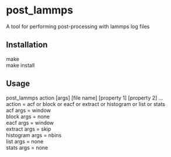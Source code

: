 post_lammps
===========

A tool for performing post-processing with lammps log files


Installation
------------

make<br>
make install<br>


Usage
-----

post_lammps action [args] [file name] [property 1] [property 2] ...<br>
  action = acf or block or eacf or extract or histogram or list or stats<br>
    acf args = window<br>
    block args = none<br>
    eacf args = window<br>
    extract args = skip<br>
    histogram args = nbins<br>
    list args = none<br>
    stats args = none<br>

